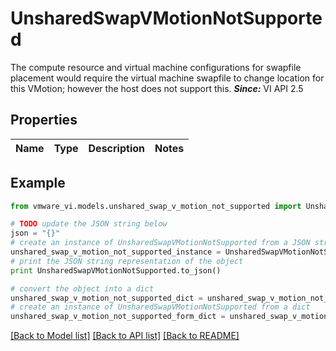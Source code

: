 # UnsharedSwapVMotionNotSupported

The compute resource and virtual machine configurations for swapfile placement would require the virtual machine swapfile to change location for this VMotion; however the host does not support this.  ***Since:*** VI API 2.5 

## Properties
Name | Type | Description | Notes
------------ | ------------- | ------------- | -------------

## Example

```python
from vmware_vi.models.unshared_swap_v_motion_not_supported import UnsharedSwapVMotionNotSupported

# TODO update the JSON string below
json = "{}"
# create an instance of UnsharedSwapVMotionNotSupported from a JSON string
unshared_swap_v_motion_not_supported_instance = UnsharedSwapVMotionNotSupported.from_json(json)
# print the JSON string representation of the object
print UnsharedSwapVMotionNotSupported.to_json()

# convert the object into a dict
unshared_swap_v_motion_not_supported_dict = unshared_swap_v_motion_not_supported_instance.to_dict()
# create an instance of UnsharedSwapVMotionNotSupported from a dict
unshared_swap_v_motion_not_supported_form_dict = unshared_swap_v_motion_not_supported.from_dict(unshared_swap_v_motion_not_supported_dict)
```
[[Back to Model list]](../README.md#documentation-for-models) [[Back to API list]](../README.md#documentation-for-api-endpoints) [[Back to README]](../README.md)


